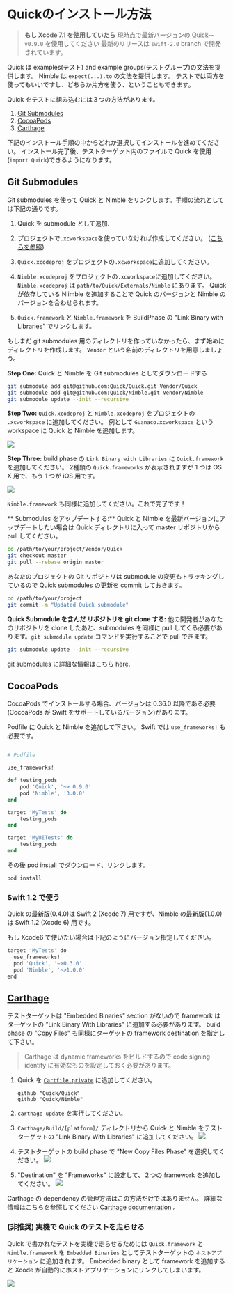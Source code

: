 # Quickのインストール方法

> **もし Xcode 7.1 を使用していたら** 現時点で最新バージョンの Quick--`v0.9.0` を使用してください
> 最新のリリースは `swift-2.0` branch で開発されています。

Quick は examples(テスト) and example groups(テストグループ)の文法を提供します。
Nimble は `expect(...).to` の文法を提供します。
テストでは両方を使ってもいいですし、どちらか片方を使う、ということもできます。

Quick をテストに組み込むには３つの方法があります。

1. [Git Submodules](#git-submodules)
2. [CocoaPods](#cocoapods)
3. [Carthage](#carthage)

下記のインストール手順の中からどれか選択してインストールを進めてください。
インストール完了後、テストターゲット内のファイルで Quick を使用(`import Quick`)できるようになります。

## Git Submodules

Git submodules を使って Quick と Nimble をリンクします。手順の流れとしては下記の通りです。

1. Quick を submodule として追加.
2. プロジェクトで`.xcworkspace`を使っていなければ作成してください。 ([こちらを参照](https://developer.apple.com/library/ios/recipes/xcode_help-structure_navigator/articles/Adding_an_Existing_Project_to_a_Workspace.html))
3. `Quick.xcodeproj` をプロジェクトの`.xcworkspace`に追加してください。
4. `Nimble.xcodeproj` をプロジェクトの`.xcworkspace`に追加してください。 `Nimble.xcodeproj` は `path/to/Quick/Externals/Nimble` にあります。 Quick が依存している Niimble を追加することで Quick のバージョンと Nimble のバージョンを合わせられます。

5. `Quick.framework` と `Nimble.framework` を BuildPhase の "Link Binary with Libraries" でリンクします。

もしまだ git submodules 用のディレクトリを作っていなかったら、まず始めにディレクトリを作成します。
`Vendor` という名前のディレクトリを用意しましょう。

**Step One:** Quick と Nimble を Git submodules としてダウンロードする

```sh
git submodule add git@github.com:Quick/Quick.git Vendor/Quick
git submodule add git@github.com:Quick/Nimble.git Vendor/Nimble
git submodule update --init --recursive
```

**Step Two:** `Quick.xcodeproj` と `Nimble.xcodeproj` をプロジェクトの `.xcworkspace` に追加してください。
例として `Guanaco.xcworkspace` という workspace に Quick と Nimble を追加します。

![](http://f.cl.ly/items/2b2R0e1h09003u2f0Z3U/Screen%20Shot%202015-02-27%20at%202.19.37%20PM.png)

**Step Three:** build phase の `Link Binary with Libraries` に `Quick.framework` を追加してください。
2種類の `Quick.frameworks` が表示されますが 1 つは OS X 用で、もう 1 つが iOS 用です。

![](http://cl.ly/image/2L0G0H1a173C/Screen%20Shot%202014-06-08%20at%204.27.48%20AM.png)

`Nimble.framework` も同様に追加してください。これで完了です！

** Submodules をアップデートする:** Quick と Nimble を最新バージョンにアップデートしたい場合は Quick ディレクトリに入って master リポジトリから pull してください。

```sh
cd /path/to/your/project/Vendor/Quick
git checkout master
git pull --rebase origin master
```

あなたのプロジェクトの Git リポジトリは submodule の変更もトラッキングしているので Quick submodules の更新を commit しておきます。

```sh
cd /path/to/your/project
git commit -m "Updated Quick submodule"
```

**Quick Submodule を含んだ リポジトリを git clone する:** 他の開発者があなたのリポジトリを clone したあと、submodules を同様に pull してくる必要があります。`git submodule update` コマンドを実行することで pull できます。

```sh
git submodule update --init --recursive
```

git submodules に詳細な情報はこちら [here](http://git-scm.com/book/en/Git-Tools-Submodules).

## CocoaPods

CocoaPods でインストールする場合、バージョンは 0.36.0 以降である必要(CocoaPods が Swift をサポートしているバージョン)があります。

Podfile に Quick と Nimble を追加して下さい。 Swift では ```use_frameworks!``` も必要です。

```rb

# Podfile

use_frameworks!

def testing_pods
    pod 'Quick', '~> 0.9.0'
    pod 'Nimble', '3.0.0'
end

target 'MyTests' do
    testing_pods
end

target 'MyUITests' do
    testing_pods
end
```

その後 pod install でダウンロード、リンクします。

```sh
pod install
```

### Swift 1.2 で使う

Quick の最新版(0.4.0)は Swift 2 (Xcode 7) 用ですが、Nimble の最新版(1.0.0) は Swift 1.2 (Xcode 6) 用です。

もし Xcode6 で使いたい場合は下記のようにバージョン指定してください。

```sh
target 'MyTests' do
  use_frameworks!
  pod 'Quick', '~>0.3.0'
  pod 'Nimble', '~>1.0.0'
end
```

## [Carthage](https://github.com/Carthage/Carthage)

テストターゲットは "Embedded Binaries" section がないので framework はターゲットの "Link Binary With Libraries" に追加する必要があります。 build phase の "Copy Files" も同様にターゲットの framework destination を指定して下さい。

 > Carthage は dynamic frameworks をビルドするので code signing identity に有効なものを設定しておく必要があります。

1.  Quick を [`Cartfile.private`](https://github.com/Carthage/Carthage/blob/master/Documentation/Artifacts.md#cartfileprivate) に追加してください。

    ```
    github "Quick/Quick"
    github "Quick/Nimble"
    ```

2. `carthage update` を実行してください。
3. `Carthage/Build/[platform]/` ディレクトリから Quick と Nimble をテストターゲットの "Link Binary With Libraries" に追加してください。
    ![](http://i.imgur.com/pBkDDk5.png)

4. テストターゲットの build phase で "New Copy Files Phase" を選択してください。
    ![](http://i.imgur.com/jZATIjQ.png)

5. "Destination" を "Frameworks" に設定して、２つの framework を追加してください。
    ![](http://i.imgur.com/rpnyWGH.png)

Carthage の dependency の管理方法はこの方法だけではありません。
詳細な情報はこちらを参照してください [Carthage documentation](https://github.com/Carthage/Carthage/blob/master/README.md) 。

### (非推奨) 実機で Quick のテストを走らせる

Quick で書かれたテストを実機で走らせるためには `Quick.framework` と `Nimble.framework` を `Embedded Binaries` としてテストターゲットの `ホストアプリケーション` に追加されます。 Embedded binary として framework を追加すると Xcode が自動的にホストアプリケーションにリンクしてしまいます。

![](http://indiedev.kapsi.fi/images/embed-in-host.png)
